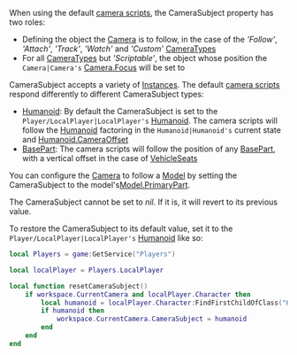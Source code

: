 When using the default [camera scripts](http://robloxdev.com/articles/Movement-and-camera-controls), the CameraSubject property has two roles:

*   Defining the object the [Camera](https://developer.roblox.com/en-us/api-reference/class/Camera) is to follow, in the case of the _'Follow'_, _'Attach'_, _'Track'_, _'Watch'_ and _'Custom'_ [CameraTypes](https://developer.roblox.com/en-us/api-reference/property/Camera/CameraType)
*   For all [CameraTypes](https://developer.roblox.com/en-us/api-reference/property/Camera/CameraType) but _'Scriptable'_, the object whose position the `Camera|Camera's` [Camera.Focus](https://developer.roblox.com/en-us/api-reference/property/Camera/Focus) will be set to

CameraSubject accepts a variety of [Instances](https://developer.roblox.com/en-us/api-reference/class/Instance). The default [camera scripts](http://robloxdev.com/articles/Movement-and-camera-controls) respond differently to different CameraSubject types:

*   [Humanoid](https://developer.roblox.com/en-us/api-reference/class/Humanoid): By default the CameraSubject is set to the `Player/LocalPlayer|LocalPlayer's` [Humanoid](https://developer.roblox.com/en-us/api-reference/class/Humanoid). The camera scripts will follow the [Humanoid](https://developer.roblox.com/en-us/api-reference/class/Humanoid) factoring in the `Humanoid|Humanoid's` current state and [Humanoid.CameraOffset](https://developer.roblox.com/en-us/api-reference/property/Humanoid/CameraOffset)
*   [BasePart](https://developer.roblox.com/en-us/api-reference/class/BasePart): The camera scripts will follow the position of any [BasePart](https://developer.roblox.com/en-us/api-reference/class/BasePart), with a vertical offset in the case of [VehicleSeats](https://developer.roblox.com/en-us/api-reference/class/VehicleSeat)

You can configure the [Camera](https://developer.roblox.com/en-us/api-reference/class/Camera) to follow a [Model](https://developer.roblox.com/en-us/api-reference/class/Model) by setting the CameraSubject to the model's[Model.PrimaryPart](https://developer.roblox.com/en-us/api-reference/property/Model/PrimaryPart).

The CameraSubject cannot be set to _nil_. If it is, it will revert to its previous value.

To restore the CameraSubject to its default value, set it to the `Player/LocalPlayer|LocalPlayer's` [Humanoid](https://developer.roblox.com/en-us/api-reference/class/Humanoid) like so:

```Lua
local Players = game:GetService("Players")

local localPlayer = Players.LocalPlayer

local function resetCameraSubject()
	if workspace.CurrentCamera and localPlayer.Character then
		local humanoid = localPlayer.Character:FindFirstChildOfClass("Humanoid")
		if humanoid then
			workspace.CurrentCamera.CameraSubject = humanoid
		end
	end
end
```